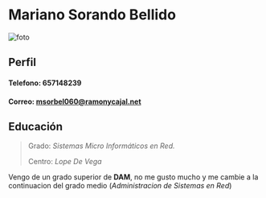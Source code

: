 # Mariano Sorando Bellido
![foto](https://es.web.img3.acsta.net/pictures/17/06/14/13/48/489688.jpg)

## Perfil 
#### Telefono: 657148239
#### Correo: [msorbel060@ramonycajal.net][correo]
[correo]: https://mail.google.com
## Educación

> Grado: _Sistemas Micro Informáticos en Red._
>
> Centro: _Lope De Vega_


Vengo de un grado superior de **DAM**, no me gusto mucho y me cambie a la continuacion 
del grado medio (_Administracion de Sistemas en Red_)

